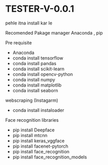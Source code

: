 # TESTER-V-0.0.1

pehle itna install kar le

Recomended Pakage manager Anaconda , pip

Pre requisite
  - Anaconda
  - conda install tensorflow
  - conda install pandas
  - conda install scikit-learn
  - conda install opencv-python
  - conda install numpy
  - conda install matplotlib
  - conda install seaborn

webscraping (Instagarm)
  - conda install instaloader

Face recognition libraries
  -  pip install Deepface
  -  pip install mtcnn
  -  pip install keras_vggface
  -  pip install facenet-pytorch
  -  pip install face_recognition
  -  pip install face_recognition_models
